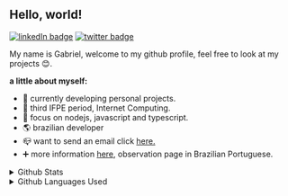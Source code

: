 ## Hello, world!

[![linkedIn badge](https://img.shields.io/badge/linkedIn-gabriel4g-blue?style=flat-square&logo=linkedin)](https://www.linkedin.com/in/gabriel4g/)
[![twitter badge](https://img.shields.io/badge/twitter-gabol4g-blue?style=flat-square&logo=twitter)](https://twitter.com/gabol4g)

My name is Gabriel, welcome to my github profile, feel free to look at my projects :blush:.

**a little about myself:**
 - :running: currently developing personal projects.
 - :school: third IFPE period, Internet Computing.
 - :notebook: focus on nodejs, javascript and typescript.
 - :earth_americas: brazilian developer
 - :mailbox_closed: want to send an email click [here.](mailto:grupo.mariz@outlook.com)
 - :heavy_plus_sign: more information [here](https://gabriel4g.github.io/about/), observation page in Brazilian Portuguese.

<details>
    <summary>Github Stats</summary>
    <img width="320px" 
    src="https://github-readme-stats.vercel.app/api/top-langs/?username=gabriel4g&hide=html&layout=compact&theme=" alt="">

</details>
<details>
    <summary>Github Languages Used</summary>
    <img width="320px" src="https://github-readme-stats.vercel.app/api?username=gabriel4g&theme=" alt="">
</details>
